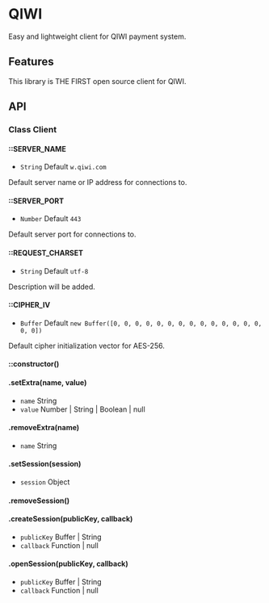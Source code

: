# QIWI

Easy and lightweight client for QIWI payment system.

## Features

This library is THE FIRST open source client for QIWI.

## API

### Class Client

#### ::SERVER_NAME

- `String` Default `w.qiwi.com`

Default server name or IP address for connections to.

#### ::SERVER_PORT

- `Number` Default `443`

Default server port for connections to.

#### ::REQUEST_CHARSET

- `String` Default `utf-8`

Description will be added.

#### ::CIPHER_IV

- `Buffer` Default `new Buffer([0, 0, 0, 0, 0, 0, 0, 0, 0, 0, 0, 0, 0, 0, 0, 0])`

Default cipher initialization vector for AES-256.

#### ::constructor()

#### .setExtra(name, value)

- `name` String
- `value` Number | String | Boolean | null

#### .removeExtra(name)

- `name` String

#### .setSession(session)

- `session` Object

#### .removeSession()

#### .createSession(publicKey, callback)

- `publicKey` Buffer | String
- `callback` Function | null

#### .openSession(publicKey, callback)

- `publicKey` Buffer | String
- `callback` Function | null
